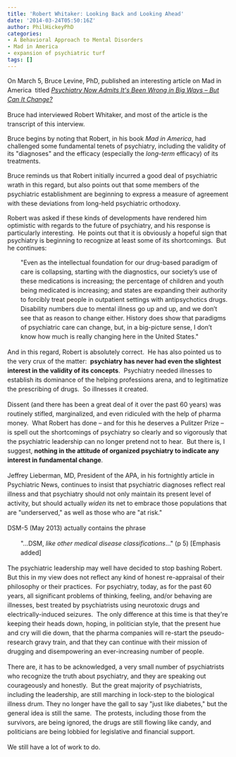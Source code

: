 ```yaml
---
title: 'Robert Whitaker: Looking Back and Looking Ahead'
date: '2014-03-24T05:50:16Z'
author: PhilHickeyPhD
categories:
- A Behavioral Approach to Mental Disorders
- Mad in America
- expansion of psychiatric turf
tags: []
---
```


<span style="line-height: 1.5em;">On March 5, Bruce Levine, PhD, published an interesting article on Mad in America  titled </span><a href="http://www.madinamerica.com/2014/03/psychiatry-admits-wrong-big-ways-can-change-chat-robert-whitaker/"><i style="line-height: 1.5em;">Psychiatry Now Admits It's Been Wrong in Big Ways – But Can It Change?</i></a>

<span style="line-height: 1.5em;">Bruce had interviewed Robert Whitaker, and most of the article is the transcript of this interview.</span>

Bruce begins by noting that Robert, in his book <em>Mad in America</em>, had challenged some fundamental tenets of psychiatry, including the validity of its "diagnoses" and the efficacy (especially the <i>long-term</i> efficacy) of its treatments.

<span style="line-height: 1.5em;">Bruce reminds us that Robert initially incurred a good deal of psychiatric wrath in this regard, but also points out that some members of the psychiatric establishment are beginning to express a measure of agreement with these deviations from long-held psychiatric orthodoxy.</span>

Robert was asked if these kinds of developments have rendered him optimistic with regards to the future of psychiatry, and his response is particularly interesting.  He points out that it is obviously a hopeful sign that psychiatry is beginning to recognize at least some of its shortcomings.  But he continues:
<p style="padding-left: 30px;"><span style="line-height: 1.5em;">"Even as the intellectual foundation for our drug-based paradigm of care is collapsing, starting with the diagnostics, our society’s use of these medications is increasing; the percentage of children and youth being medicated is increasing; and states are expanding their authority to forcibly treat people in outpatient settings with antipsychotics drugs. Disability numbers due to mental illness go up and up, and we don’t see that as reason to change either. History does show that paradigms of psychiatric care can change, but, in a big-picture sense, I don’t know how much is really changing here in the United States."</span></p>
<span style="line-height: 1.5em;">And in this regard, Robert is absolutely correct.  He has also pointed us to the very crux of the matter:  <strong>psychiatry has never had even the slightest interest in the validity of its concepts</strong>.  Psychiatry needed illnesses to establish its dominance of the helping professions arena, and to legitimatize the prescribing of drugs.  So illnesses it created.</span>

<span style="line-height: 1.5em;">Dissent (and there has been a great deal of it over the past 60 years) was routinely stifled, marginalized, and even ridiculed with the help of pharma money.  What Robert has done – and for this he deserves a Pulitzer Prize – is spell out the shortcomings of psychiatry so clearly and so vigorously that the psychiatric leadership can no longer pretend not to hear.  But there is, I suggest, <strong>nothing in the attitude of organized psychiatry to indicate any interest in fundamental change</strong>.</span>

<span style="line-height: 1.5em;">Jeffrey Lieberman, MD, President of the APA, in his fortnightly article in Psychiatric News, continues to insist that psychiatric diagnoses reflect real illness and that psychiatry should not only maintain its present level of activity, but should actually </span><i style="line-height: 1.5em;">widen</i><span style="line-height: 1.5em;"> its net to embrace those populations that are "underserved," as well as those who are "at risk."</span>

<span style="line-height: 1.5em;">DSM-5 (May 2013) actually contains the phrase</span>
<p style="padding-left: 30px;"><span style="line-height: 1.5em;">"…DSM, </span><i style="line-height: 1.5em;">like other medical disease classifications</i><span style="line-height: 1.5em;">…" (p 5) [Emphasis added]</span></p>
<span style="line-height: 1.5em;">The psychiatric leadership may well have decided to stop bashing Robert.  But this in my view does not reflect any kind of honest re-appraisal of their philosophy or their practices.  For psychiatry, today, as for the past 60 years, all significant problems of thinking, feeling, and/or behaving are illnesses, best treated by psychiatrists using neurotoxic drugs and electrically-induced seizures.  The only difference at this time is that they're keeping their heads down, hoping, in politician style, that the present hue and cry will die down, that the pharma companies will re-start the pseudo-research gravy train, and that they can continue with their mission of drugging and disempowering an ever-increasing number of people.</span>

<span style="line-height: 1.5em;">There are, it has to be acknowledged, a very small number of psychiatrists who recognize the truth about psychiatry, and they are speaking out courageously and honestly.  But the great majority of psychiatrists, including the leadership, are still marching in lock-step to the biological illness drum. They no longer have the gall to say "just like diabetes," but the general idea is still the same.  The protests, including those from the survivors, are being ignored, the drugs are still flowing like candy, and politicians are being lobbied for legislative and financial support.</span>

<span style="line-height: 1.5em;">We still have a lot of work to do.</span>